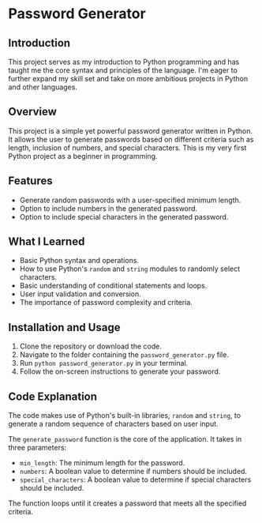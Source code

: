 # Password Generator

## Introduction

This project serves as my introduction to Python programming and has taught me the core syntax and principles of the language. I'm eager to further expand my skill set and take on more ambitious projects in Python and other languages. 


## Overview

This project is a simple yet powerful password generator written in Python. It allows the user to generate passwords based on different criteria such as length, inclusion of numbers, and special characters. This is my very first Python project as a beginner in programming.

## Features

- Generate random passwords with a user-specified minimum length.
- Option to include numbers in the generated password.
- Option to include special characters in the generated password.

## What I Learned

- Basic Python syntax and operations.
- How to use Python's `random` and `string` modules to randomly select characters.
- Basic understanding of conditional statements and loops.
- User input validation and conversion.
- The importance of password complexity and criteria.

## Installation and Usage

1. Clone the repository or download the code.
2. Navigate to the folder containing the `password_generator.py` file.
3. Run `python password_generator.py` in your terminal.
4. Follow the on-screen instructions to generate your password.

## Code Explanation

The code makes use of Python's built-in libraries, `random` and `string`, to generate a random sequence of characters based on user input.

The `generate_password` function is the core of the application. It takes in three parameters:

- `min_length`: The minimum length for the password.
- `numbers`: A boolean value to determine if numbers should be included.
- `special_characters`: A boolean value to determine if special characters should be included.

The function loops until it creates a password that meets all the specified criteria.